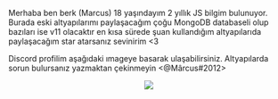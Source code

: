 Merhaba ben berk (Marcus) 18 yaşındayım 2 yıllık JS bilgim bulunuyor. Burada eski altyapılarımı paylaşacağım çoğu MongoDB databaseli olup bazıları ise v11 olacaktır en kısa sürede şuan kullandığım altyapılarıda paylaşacağım star atarsanız sevinirim <3

Discord profilim aşağıdaki ımageye basarak ulaşabilirsiniz.
Altyapılarda sorun bulursanız yazmaktan çekinmeyin <@Mârcus#2012>


<div align="center">
    <a href="https://discord.com/users/831474428465774602" title="Discord Profile"><img src="https://lanyard-profile-readme.vercel.app/api/831474428465774602"></a>
</div>
